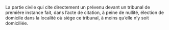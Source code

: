 La partie civile qui cite directement un prévenu devant un tribunal de première instance fait, dans l’acte de citation, à peine de nullité, élection de domicile dans la localité où siège ce tribunal, à moins qu’elle n’y soit domiciliée.